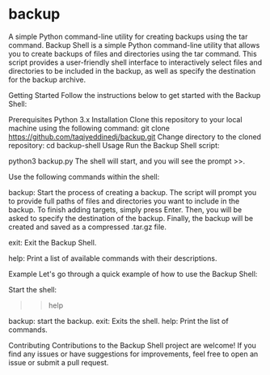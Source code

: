 # backup
A simple Python command-line utility for creating backups using the tar command.
Backup Shell is a simple Python command-line utility that allows you to create backups of files and directories using the tar command. This script provides a user-friendly shell interface to interactively select files and directories to be included in the backup, as well as specify the destination for the backup archive.

Getting Started
Follow the instructions below to get started with the Backup Shell:

Prerequisites
Python 3.x
Installation
Clone this repository to your local machine using the following command:
git clone https://github.com/taqiyeddinedj/backup.git
Change directory to the cloned repository:
cd backup-shell
Usage
Run the Backup Shell script:


python3 backup.py
The shell will start, and you will see the prompt >>.

Use the following commands within the shell:

backup: Start the process of creating a backup. The script will prompt you to provide full paths of files and directories you want to include in the backup. To finish adding targets, simply press Enter. Then, you will be asked to specify the destination of the backup. Finally, the backup will be created and saved as a compressed .tar.gz file.

exit: Exit the Backup Shell.

help: Print a list of available commands with their descriptions.

Example
Let's go through a quick example of how to use the Backup Shell:

Start the shell:

>> help

backup: start the backup.
exit: Exits the shell.
help: Print the list of commands.


Contributing
Contributions to the Backup Shell project are welcome! If you find any issues or have suggestions for improvements, feel free to open an issue or submit a pull request.
